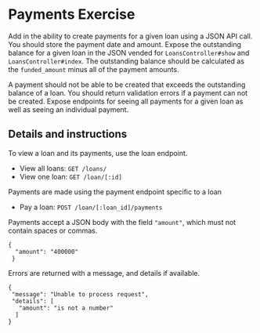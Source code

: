 # Payments Exercise

Add in the ability to create payments for a given loan using a JSON API call. You should store the payment date and amount. Expose the outstanding balance for a given loan in the JSON vended for `LoansController#show` and `LoansController#index`. The outstanding balance should be calculated as the `funded_amount` minus all of the payment amounts.

A payment should not be able to be created that exceeds the outstanding balance of a loan. You should return validation errors if a payment can not be created. Expose endpoints for seeing all payments for a given loan as well as seeing an individual payment.

## Details and instructions

To view a loan and its payments, use the loan endpoint.

- View all loans: `GET /loans/`
- View one loan: `GET /loan/[:id]`

Payments are made using the payment endpoint specific to a loan

- Pay a loan: `POST /loan/[:loan_id]/payments`

Payments accept a JSON body with the field `"amount"`, which must not contain spaces or commas.
```
{
  "amount": "400000"
 }
 ```
 Errors are returned with a message, and details if available.
 ```
 {
  "message": "Unable to process request",
  "details": [
    "amount": "is not a number"
   ]
 }
```
